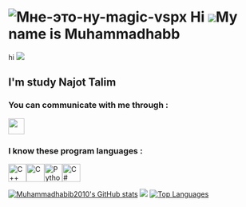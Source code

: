 ![Мне-это-ну-magic-vspx](https://github.com/user-attachments/assets/6855b88d-ff51-459b-952d-8891eab3a792)
Hi ![](https://user-images.githubusercontent.com/18350557/176309783-0785949b-9127-417c-8b55-ab5a4333674e.gif)My name is Muhammadhabb
====================================================================================================================================
hi ![](https://www.google.com/imgres?q=gif%20chelovek%20s%20noutbukom&imgurl=https%3A%2F%2Fmedia.tenor.com%2F2HUC8r12sCIAAAAj%2Fbubu-bubu-dudu.gif&imgrefurl=https%3A%2F%2Ftenor.com%2Fsearch%2Flaptop-gifs&docid=SGjCNcsNvoj-2M&tbnid=SThdyYXzwMhQyM&vet=12ahUKEwjF4srezPKIAxWxHhAIHcVxH7cQM3oECG4QAA..i&w=200&h=200&hcb=2&ved=2ahUKEwjF4srezPKIAxWxHhAIHcVxH7cQM3oECG4QAA)
## I'm study Najot Talim

### You can communicate with me through : 
<p align="left"> <a href="https://www.github.com/Muhammadhabib2010" target="_blank" rel="noreferrer"> <picture> <source media="(prefers-color-scheme: dark)" srcset="https://raw.githubusercontent.com/danielcranney/readme-generator/main/public/icons/socials/github-dark.svg" /> <source media="(prefers-color-scheme: light)" srcset="https://raw.githubusercontent.com/danielcranney/readme-generator/main/public/icons/socials/github.svg" /> <img src="https://raw.githubusercontent.com/danielcranney/readme-generator/main/public/icons/socials/github.svg" width="32" height="32" /> </picture> </a></p>

### I know these program languages :
<p align="left">
<a href="https://docs.microsoft.com/en-us/cpp/?view=msvc-170" target="_blank" rel="noreferrer"><img src="https://raw.githubusercontent.com/danielcranney/readme-generator/main/public/icons/skills/cplusplus-colored.svg" width="36" height="36" alt="C++" /></a><a href="https://docs.microsoft.com/en-us/cpp/?view=msvc-170" target="_blank" rel="noreferrer"><img src="https://raw.githubusercontent.com/danielcranney/readme-generator/main/public/icons/skills/c-colored.svg" width="36" height="36" alt="C" /></a><a href="https://www.python.org/" target="_blank" rel="noreferrer"><img src="https://raw.githubusercontent.com/danielcranney/readme-generator/main/public/icons/skills/python-colored.svg" width="36" height="36" alt="Python" /></a><a href="https://docs.microsoft.com/en-us/dotnet/csharp/" target="_blank" rel="noreferrer"><img src="https://raw.githubusercontent.com/danielcranney/readme-generator/main/public/icons/skills/csharp-colored.svg" width="36" height="36" alt="C#" /></a>
</p>

<a href="http://www.github.com/Muhammadhabib2010"><img src="https://github-readme-stats.vercel.app/api?username=Muhammadhabib2010&show_icons=true&hide=&count_private=true&title_color=3382ed&text_color=ffffff&icon_color=facc15&bg_color=000000&hide_border=true&show_icons=true" alt="Muhammadhabib2010's GitHub stats" /></a>  <a href="http://www.github.com/Muhammadhabib2010"><img src="https://github-readme-streak-stats.herokuapp.com/?user=Muhammadhabib2010&stroke=ffffff&background=000000&ring=3382ed&fire=3382ed&currStreakNum=ffffff&currStreakLabel=3382ed&sideNums=ffffff&sideLabels=ffffff&dates=ffffff&hide_border=true" /></a>
<a href="https://github.com/Muhammadhabib2010" align="left"><img src="https://github-readme-stats.vercel.app/api/top-langs/?username=Muhammadhabib2010&langs_count=10&title_color=3382ed&text_color=ffffff&icon_color=facc15&bg_color=000000&hide_border=true&locale=en&custom_title=Top%20%Languages" alt="Top Languages" />
